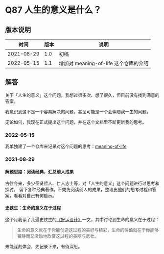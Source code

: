 # Q87 人生的意义是什么？

## 版本说明

| 时间 | 版本 | 说明 |
| ---- | ---- | ---- |
| 2021-08-29 | 1.0 | 初稿 |
| 2022-05-15 | 1.1 | 增加对 meaning-of-life 这个仓库的介绍 |

## 解答

关于「人生的意义」这个问题，我想过很多次、想了很久，但目前没有找到满意的答案。

我意识到这不是一个容易解决的问题，甚至可能是一个会伴随我一生的问题。

无论如何，我现在正式提出这个问题，并在这个文档里不断更新我的思考。

### 2022-05-15

我单独建了一个仓库来记录对这个问题的思考：[meaning-of-life][1]

### 2021-08-29

#### 解题思路：阅读经典，汇总前人成果

古往今来，多少圣贤哲人、仁人志士等，对「人生的意义」这个问题进行过思考和探讨，
留下各种经典著作。不妨先阅读前人的成果，整理出他们的思考过程和答案，看看对自己有何启示。

#### 史铁生：生命的意义在于过程

这个月我读了几遍史铁生的[《好运设计》][2]一文，其中讨论到生命的意义在于过程：

> 生命的意义就在于你能创造这过程的美好与精彩，生命的价值就在于你能够镇静而又激动地欣赏这过程的美丽与悲壮。

未能深刻体会，先记录下来，有待深思。

  [1]: https://github.com/whl1729/meaning-of-life
  [2]: http://www.dushu369.com/shici/HTML/82253.html
